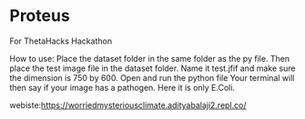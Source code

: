 # Proteus
For ThetaHacks Hackathon

How to use:
Place the dataset folder in the same folder as the py file. 
Then place the test image file in the dataset folder. Name it test.jfif and make sure the dimension is 750 by 600.
Open and run the python file
Your terminal will then say if your image has a pathogen. Here it is only E.Coli. 

webiste:https://worriedmysteriousclimate.adityabalaji2.repl.co/
